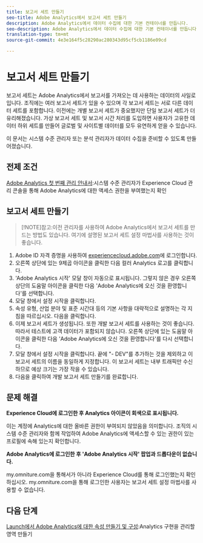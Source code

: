 ```yaml
---
title: 보고서 세트 만들기
seo-title: Adobe Analytics에서 보고서 세트 만들기
description: Adobe Analytics에서 데이터 수집에 대한 기본 컨테이너를 만듭니다.
seo-description: Adobe Analytics에서 데이터 수집에 대한 기본 컨테이너를 만듭니다.
translation-type: tm+mt
source-git-commit: 4e3e164f5c28290ac280343d95cf5cb1186e09cd

---
```



# 보고서 세트 만들기

보고서 세트는 Adobe Analytics에서 보고서를 가져오는 데 사용하는 데이터의 사일로입니다. 조직에는 여러 보고서 세트가 있을 수 있으며 각 보고서 세트는 서로 다른 데이터 세트를 포함합니다. 이전에는 개별 보고서 세트가 중요했지만 단일 보고서 세트가 더 유리해졌습니다. 가상 보고서 세트 및 보고서 시간 처리를 도입하면 사용자가 고유한 데이터 하위 세트를 만들어 글로벌 및 사이트별 데이터를 모두 유연하게 얻을 수 있습니다.

이 문서는 시스템 수준 관리자 또는 분석 관리자가 데이터 수집을 준비할 수 있도록 만들어졌습니다.

## 전제 조건

[Adobe Analytics 첫 번째 관리 안내서](first-admin-guide.md):시스템 수준 관리자가 Experience Cloud 관리 콘솔을 통해 Adobe Analytics에 대한 액세스 권한을 부여했는지 확인

## 보고서 세트 만들기

> [!NOTE]참고:이전 관리자를 사용하여 Adobe Analytics에서 보고서 세트를 만드는 방법도 있습니다. 여기에 설명된 보고서 세트 설정 마법사를 사용하는 것이 좋습니다.

1. Adobe ID 자격 증명을 사용하여 [experiencecloud.adobe.com](https://experiencecloud.adobe.com)에 로그인합니다.
1. 오른쪽 상단에 있는 9제곱 아이콘을 클릭한 다음 컬러 Analytics 로고를 클릭합니다.
1. 'Adobe Analytics 시작' 모달 창이 자동으로 표시됩니다. 그렇지 않은 경우 오른쪽 상단의 도움말 아이콘을 클릭한 다음 'Adobe Analytics에 오신 것을 환영합니다'를 선택합니다.
1. 모달 창에서 설정 시작을 클릭합니다.
1. 속성 유형, 산업 분야 및 표준 시간대 등의 기본 사항을 대략적으로 설명하는 각 지침을 따르십시오. 다음을 클릭합니다.
1. 이제 보고서 세트가 생성됩니다. 또한 개발 보고서 세트를 사용하는 것이 좋습니다. 따라서 테스트에 고객 데이터가 포함되지 않습니다. 오른쪽 상단에 있는 도움말 아이콘을 클릭한 다음 'Adobe Analytics에 오신 것을 환영합니다'를 다시 선택합니다.
1. 모달 창에서 설정 시작을 클릭합니다.
끝에 "- DEV"를 추가하는 것을 제외하고 이 보고서 세트의 이름을 동일하게 지정합니다. 이 보고서 세트는 내부 트래픽만 수신하므로 예상 크기는 가장 작을 수 있습니다.
1. 다음을 클릭하여 개발 보고서 세트 만들기를 완료합니다.

## 문제 해결

**Experience Cloud에 로그인한 후 Analytics 아이콘이 회색으로 표시됩니다.**

이는 계정에 Analytics에 대한 올바른 권한이 부여되지 않았음을 의미합니다. 조직의 시스템 수준 관리자와 함께 작업하여 Adobe Analytics에 액세스할 수 있는 권한이 있는 프로필에 속해 있는지 확인합니다.

**Adobe Analytics에 로그인한 후 'Adobe Analytics 시작' 팝업과 드롭다운이 없습니다.**

my.omniture.com을 통해서가 아니라 Experience Cloud를 통해 로그인했는지 확인하십시오. my.omniture.com을 통해 로그인한 사용자는 보고서 세트 설정 마법사를 사용할 수 없습니다.

## 다음 단계

[Launch에서 Adobe Analytics에 대한 속성 만들기 및 구성](/help/implement/implement-with-launch/create-analytics-property.md):Analytics 구현을 관리할 영역 만들기
